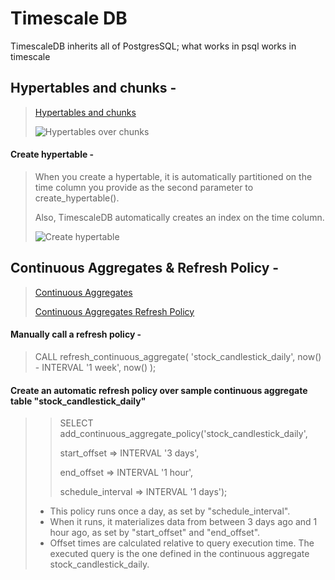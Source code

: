 Timescale DB
============

TimescaleDB inherits all of PostgresSQL; what works in psql works in timescale


Hypertables and chunks -
---

> [Hypertables and chunks](https://docs.timescale.com/getting-started/latest/create-hypertable/)
> 
> ![Hypertables over chunks](https://user-images.githubusercontent.com/38424838/195527076-057bbc7e-64a4-484b-8388-59e191e64064.png)

#### Create hypertable -

> When you create a hypertable, it is automatically partitioned on the time column you provide as the second parameter to create_hypertable().
>
> Also, TimescaleDB automatically creates an index on the time column.
> 
> ![Create hypertable](https://user-images.githubusercontent.com/38424838/195527738-fc42c5a4-bce4-4e57-94fb-1a5357f75a3f.png)

Continuous Aggregates & Refresh Policy -
---

> [Continuous Aggregates](https://docs.timescale.com/api/latest/continuous-aggregates/)
> 
> [Continuous Aggregates Refresh Policy](https://docs.timescale.com/getting-started/latest/create-cagg/create-cagg-policy/)
> 
#### Manually call a refresh policy -
> CALL refresh_continuous_aggregate(
 'stock_candlestick_daily',
 now() - INTERVAL '1 week',
 now()
 );


#### Create an automatic refresh policy over sample continuous aggregate table "stock_candlestick_daily"

>> SELECT add_continuous_aggregate_policy('stock_candlestick_daily',
>> 
>> start_offset => INTERVAL '3 days',
>>
>> end_offset => INTERVAL '1 hour',
>>
>> schedule_interval => INTERVAL '1 days');
>
> * This policy runs once a day, as set by "schedule_interval".
> * When it runs, it materializes data from between 3 days ago and 1 hour ago, as set by "start_offset" and "end_offset".
> * Offset times are calculated relative to query execution time. The executed query is the one defined in the continuous aggregate stock_candlestick_daily.
